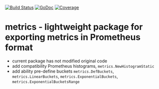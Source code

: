 [![Build Status](https://github.com/itcomusic/metrics/workflows/main/badge.svg)](https://github.com/itcomusic/metrics/actions)
[![GoDoc](https://pkg.go.dev/badge/github.com/itcomusic/metrics.svg)](http://pkg.go.dev/github.com/itcomusic/metrics)
[![Coverage](https://coveralls.io/repos/github/itcomusic/metrics/badge.svg)](https://coveralls.io/github/itcomusic/metrics)


# metrics - lightweight package for exporting metrics in Prometheus format

* current package has not modified original code
* add compatibility Prometheus histograms, `metrics.NewHistogramStatic`
* add ability pre-define buckets `metrics.DefBuckets`, `metrics.LinearBuckets`, `metrics.ExponentialBuckets`, `metrics.ExponentialBucketsRange`
